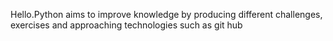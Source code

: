 
Hello.Python aims to improve knowledge by producing different challenges, exercises and approaching technologies such as git hub
